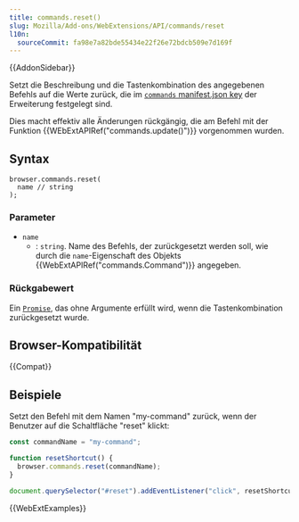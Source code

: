 ```yaml
---
title: commands.reset()
slug: Mozilla/Add-ons/WebExtensions/API/commands/reset
l10n:
  sourceCommit: fa98e7a82bde55434e22f26e72bdcb509e7d169f
---
```


{{AddonSidebar}}

Setzt die Beschreibung und die Tastenkombination des angegebenen Befehls auf die Werte zurück, die im [`commands` manifest.json key](/de/docs/Mozilla/Add-ons/WebExtensions/manifest.json/commands) der Erweiterung festgelegt sind.

Dies macht effektiv alle Änderungen rückgängig, die am Befehl mit der Funktion {{WEbExtAPIRef("commands.update()")}} vorgenommen wurden.

## Syntax

```js-nolint
browser.commands.reset(
  name // string
);
```

### Parameter

- `name`
  - : `string`. Name des Befehls, der zurückgesetzt werden soll, wie durch die `name`-Eigenschaft des Objekts {{WebExtAPIRef("commands.Command")}} angegeben.

### Rückgabewert

Ein [`Promise`](/de/docs/Web/JavaScript/Reference/Global_Objects/Promise), das ohne Argumente erfüllt wird, wenn die Tastenkombination zurückgesetzt wurde.

## Browser-Kompatibilität

{{Compat}}

## Beispiele

Setzt den Befehl mit dem Namen "my-command" zurück, wenn der Benutzer auf die Schaltfläche "reset" klickt:

```js
const commandName = "my-command";

function resetShortcut() {
  browser.commands.reset(commandName);
}

document.querySelector("#reset").addEventListener("click", resetShortcut);
```

{{WebExtExamples}}
